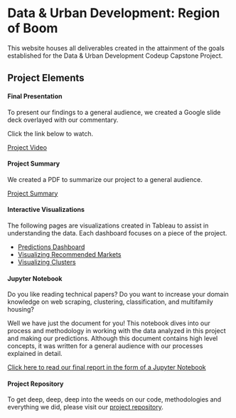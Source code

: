 # Data & Urban Development:  Region of Boom

This website houses all deliverables created in the attainment of the goals established for the Data & Urban Development Codeup Capstone Project.

## Project Elements

#### Final Presentation

To present our findings to a general audience, we created a Google slide deck overlayed with our commentary.

Click the link below to watch.

[Project Video](https://www.youtube.com/watch?v=xEayW2Vhs-A)
<!-- former link https://hud-capstone.github.io/project_video -->

<!-- <video src="data_urban_dev.mp4" width="320" height="200" controls preload></video> -->

#### Project Summary

We created a PDF to summarize our project to a general audience. 

[Project Summary](https://hud-capstone.github.io/summary)

#### Interactive Visualizations

The following pages are visualizations created in Tableau to assist in understanding the data.  Each dashboard focuses on a piece of the project.

- [Predictions Dashboard](https://hud-capstone.github.io/predictions_dashboard)
- [Visualizing Recommended Markets](https://hud-capstone.github.io/visualizing_recommended_markets)
- [Visualizing Clusters](https://hud-capstone.github.io/visualizing_clusters)

#### Jupyter Notebook
Do you like reading technical papers? Do you want to increase your domain knowledge on web scraping, clustering, classification, and multifamily housing?  

Well we have just the document for you! This notebook dives into our process and methodology in working with the data analyzed in this project and making our predictions. Although this document contains high level concepts, it was written for a general audience with our processes explained in detail.

[Click here to read our final report in the form of a Jupyter Notebook](https://nbviewer.jupyter.org/github/hud-capstone/capstone/blob/master/final_project/final_notebook.ipynb)

#### Project Repository
To get deep, deep, deep into the weeds on our code, methodologies and everything we did, please visit our [project repository](https://github.com/hud-capstone/).
